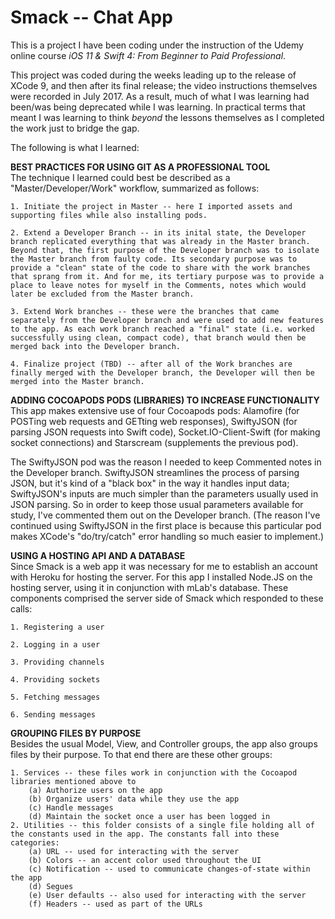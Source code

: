 # Smack -- Chat App
This is a project I have been coding under the instruction of the Udemy online course <i>iOS 11 & Swift 4: From Beginner to Paid Professional</i>. 

This project was coded during the weeks leading up to the release of XCode 9, and then after its final release; the video instructions themselves were recorded in July 2017. As a result, much of what I was learning had been/was being deprecated while I was learning. In practical terms that meant I was learning to think *beyond* the lessons themselves as I completed the work just to bridge the gap.

The following is what I learned:

<b>BEST PRACTICES FOR USING GIT AS A PROFESSIONAL TOOL</b><br>
The technique I learned could best be described as a "Master/Developer/Work" workflow, summarized as follows:

	1. Initiate the project in Master -- here I imported assets and supporting files while also installing pods.

	2. Extend a Developer Branch -- in its inital state, the Developer branch replicated everything that was already in the Master branch. Beyond that, the first purpose of the Developer branch was to isolate the Master branch from faulty code. Its secondary purpose was to provide a "clean" state of the code to share with the work branches that sprang from it. And for me, its tertiary purpose was to provide a place to leave notes for myself in the Comments, notes which would later be excluded from the Master branch.

	3. Extend Work branches -- these were the branches that came separately from the Developer branch and were used to add new features to the app. As each work branch reached a "final" state (i.e. worked successfully using clean, compact code), that branch would then be merged back into the Developer branch.

	4. Finalize project (TBD) -- after all of the Work branches are finally merged with the Developer branch, the Developer will then be merged into the Master branch.

<b>ADDING COCOAPODS PODS (LIBRARIES) TO INCREASE FUNCTIONALITY</b><br>
This app makes extensive use of four Cocoapods pods: Alamofire (for POSTing web requests and GETting web responses), SwiftyJSON (for parsing JSON requests into Swift code), Socket.IO-Client-Swift (for making socket connections) and Starscream (supplements the previous pod). 

The SwiftyJSON pod was the reason I needed to keep Commented notes in the Developer branch. SwiftyJSON streamlines the process of parsing  JSON, but it's kind of a "black box" in the way it handles input data; SwiftyJSON's inputs are much simpler than the parameters usually used in JSON parsing. So in order to keep those usual parameters available for study, I've commented them out on the Developer branch. (The reason I've continued using SwiftyJSON in the first place is because this particular pod makes XCode's "do/try/catch" error handling so much easier to implement.)

<b>USING A HOSTING API AND A DATABASE</b><br>
Since Smack is a web app it was necessary for me to establish an account with Heroku for hosting the server. For this app I installed Node.JS on the hosting server, using it in conjunction with mLab's database. These components comprised the server side of Smack which responded to these calls:

	1. Registering a user
	
	2. Logging in a user
	
	3. Providing channels
	
	4. Providing sockets
	
	5. Fetching messages
	
	6. Sending messages
  
 <b>GROUPING FILES BY PURPOSE</b><br>
 Besides the usual Model, View, and Controller groups, the app also groups files by their purpose. To that end there are these other groups:
 
 	1. Services -- these files work in conjunction with the Cocoapod libraries mentioned above to 
		(a) Authorize users on the app
		(b) Organize users' data while they use the app
		(c) Handle messages
		(d) Maintain the socket once a user has been logged in
	2. Utilities -- this folder consists of a single file holding all of the constants used in the app. The constants fall into these 			categories:
		(a) URL -- used for interacting with the server
		(b) Colors -- an accent color used throughout the UI
		(c) Notification -- used to communicate changes-of-state within the app
		(d) Segues
		(e) User defaults -- also used for interacting with the server
		(f) Headers -- used as part of the URLs
  





